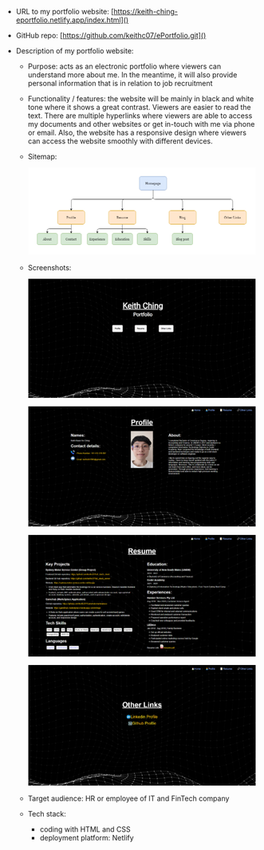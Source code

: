 * URL to my portfolio website: [https://keith-ching-eportfolio.netlify.app/index.html]()

* GitHub repo: [https://github.com/keithc07/ePortfolio.git]()

* Description of my portfolio website:

  * Purpose: acts as an electronic portfolio where viewers can understand more about me. In the meantime, it will also provide personal information that is in relation to job recruitment
  
  * Functionality / features: the website will be mainly in black and white tone where it shows a great contrast. Viewers are easier to read the text. There are multiple hyperlinks where viewers are able to access my documents and other websites or get in-touch with me via phone or email. Also, the website has a responsive design where viewers can access the website smoothly with different devices.

  * Sitemap:
  
    ![screenshot1](docs\screenshot1.png)
    
  * Screenshots:
  
    ![screenshot2](docs\screenshot2.png)
  
    ![screenshot3](docs\screenshot3.png)
  
    ![screenshot4](docs\screenshot4.png)
  
    ![screenshot5](docs\screenshot5.png)
  
  * Target audience: HR or employee of IT and FinTech company
  
  * Tech stack:
  
    * coding with HTML and CSS
    * deployment platform: Netlify
